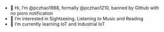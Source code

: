 - 👋 Hi, I’m @pczhao1988, formally @pczhao1210, banned by Github with no pioro notification
- 👀 I’m interested in Sightseeing, Listening to Music and Reading
- 🌱 I’m currently learning IoT and Industrial IoT


<!---
pczhao1988/pczhao1988 is a ✨ special ✨ repository because its `README.md` (this file) appears on your GitHub profile.
You can click the Preview link to take a look at your changes.
--->
